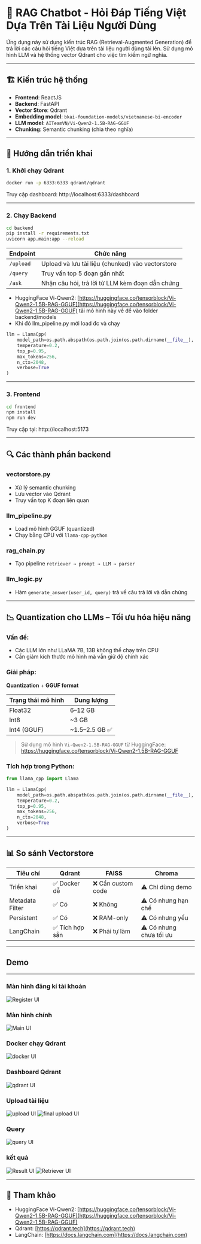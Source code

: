 # 🤖 RAG Chatbot - Hỏi Đáp Tiếng Việt Dựa Trên Tài Liệu Người Dùng

Ứng dụng này sử dụng kiến trúc RAG (Retrieval-Augmented Generation) để trả lời các câu hỏi tiếng Việt dựa trên tài liệu người dùng tải lên. Sử dụng mô hình LLM và hệ thống vector Qdrant cho việc tìm kiếm ngữ nghĩa.


---

## 🏗 Kiến trúc hệ thống

- **Frontend**: ReactJS
- **Backend**: FastAPI
- **Vector Store**: Qdrant
- **Embedding model**: `bkai-foundation-models/vietnamese-bi-encoder`
- **LLM model**: `AITeamVN/Vi-Qwen2-1.5B-RAG-GGUF`
- **Chunking**: Semantic chunking (chia theo nghĩa)

---

## 🚀 Hướng dẫn triển khai

### 1. Khởi chạy Qdrant

```bash
docker run -p 6333:6333 qdrant/qdrant
```

Truy cập dashboard: http://localhost:6333/dashboard

---

### 2. Chạy Backend

```bash
cd backend
pip install -r requirements.txt
uvicorn app.main:app --reload
```

| Endpoint  | Chức năng |
|-----------|-----------|
| `/upload` | Upload và lưu tài liệu (chunked) vào vectorstore |
| `/query`  | Truy vấn top 5 đoạn gần nhất |
| `/ask`    | Nhận câu hỏi, trả lời từ LLM kèm đoạn dẫn chứng |

- HuggingFace Vi-Qwen2: [https://huggingface.co/tensorblock/Vi-Qwen2-1.5B-RAG-GGUF](https://huggingface.co/tensorblock/Vi-Qwen2-1.5B-RAG-GGUF) tải mô hình này về để vào folder backend/models 
- Khi đó llm_pipeline.py mới load đc và chạy 
```python
llm = LlamaCpp(
    model_path=os.path.abspath(os.path.join(os.path.dirname(__file__), "..", "models", "Vi-Qwen2-1.5B-RAG-Q4_K_M.gguf")),
    temperature=0.2,
    top_p=0.95,
    max_tokens=256,
    n_ctx=2048,
    verbose=True
)
```
---

### 3. Frontend

```bash
cd frontend
npm install
npm run dev
```

Truy cập tại: http://localhost:5173

---

## 🔍 Các thành phần backend

### vectorstore.py
- Xử lý semantic chunking
- Lưu vector vào Qdrant
- Truy vấn top K đoạn liên quan

### llm_pipeline.py
- Load mô hình GGUF (quantized)
- Chạy bằng CPU với `llama-cpp-python`

### rag_chain.py
- Tạo pipeline `retriever → prompt → LLM → parser`

### llm_logic.py
- Hàm `generate_answer(user_id, query)` trả về câu trả lời và dẫn chứng

---

## 📉 Quantization cho LLMs – Tối ưu hóa hiệu năng

### Vấn đề:
- Các LLM lớn như LLaMA 7B, 13B không thể chạy trên CPU
- Cần giảm kích thước mô hình mà vẫn giữ độ chính xác

### Giải pháp:
**Quantization** + **GGUF format**

| Trạng thái mô hình | Dung lượng |
|--------------------|------------|
| Float32            | 6–12 GB    |
| Int8               | ~3 GB      |
| Int4 (GGUF)        | ~1.5–2.5 GB ✅ |

> Sử dụng mô hình `Vi-Qwen2-1.5B-RAG-GGUF` từ HuggingFace:
> https://huggingface.co/tensorblock/Vi-Qwen2-1.5B-RAG-GGUF

### Tích hợp trong Python:

```python
from llama_cpp import Llama

llm = LlamaCpp(
    model_path=os.path.abspath(os.path.join(os.path.dirname(__file__), "..", "models", "Vi-Qwen2-1.5B-RAG-Q4_K_M.gguf")),
    temperature=0.2,
    top_p=0.95,
    max_tokens=256,
    n_ctx=2048,
    verbose=True
)
```

---

## 📊 So sánh Vectorstore

| Tiêu chí        | Qdrant | FAISS | Chroma |
|----------------|--------|-------|--------|
| Triển khai      | ✅ Docker dễ | ❌ Cần custom code | ⚠️ Chỉ dùng demo |
| Metadata Filter | ✅ Có | ❌ Không | ⚠️ Có nhưng hạn chế |
| Persistent      | ✅ Có | ❌ RAM-only | ⚠️ Có nhưng yếu |
| LangChain       | ✅ Tích hợp sẵn | ❌ Phải tự làm | ⚠️ Có nhưng chưa tối ưu |

---
## Demo 

---

### Màn hình đăng kí tài khoản  
![Register UI](images/login.png)
### Màn hình chính  
![Main UI](images/dashboard.png)
### Docker chạy Qdrant 
![docker UI](images/docker.png)
### Dashboard Qdrant  
![qdrant UI](images/qdrant.png)
### Upload tài liệu  
![upload UI](images/upload.png)
![final upload UI](images/finalup.png)
### Query 
![query UI](images/query.png)
### kết quả 
![Result UI](images/answer.png)
![Retriever UI](images/retrieve.png)

--- 

## 📎 Tham khảo

- HuggingFace Vi-Qwen2: [https://huggingface.co/tensorblock/Vi-Qwen2-1.5B-RAG-GGUF](https://huggingface.co/tensorblock/Vi-Qwen2-1.5B-RAG-GGUF)
- Qdrant: [https://qdrant.tech](https://qdrant.tech)
- LangChain: [https://docs.langchain.com](https://docs.langchain.com)
